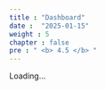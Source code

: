 ```yaml
---
title : "Dashboard"
date :  "2025-01-15" 
weight : 5
chapter : false
pre : " <b> 4.5 </b> "
---
```


Loading...
